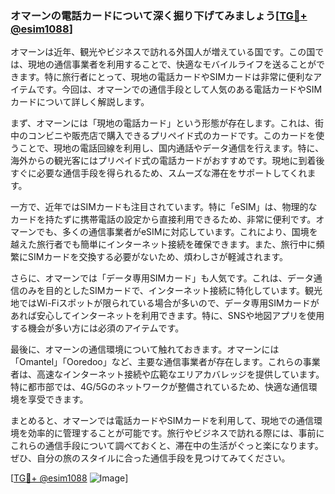 ### オマーンの電話カードについて深く掘り下げてみましょう[[TG💪+ @esim1088](https://t.me/s/esim1088)]

オマーンは近年、観光やビジネスで訪れる外国人が増えている国です。この国では、現地の通信事業者を利用することで、快適なモバイルライフを送ることができます。特に旅行者にとって、現地の電話カードやSIMカードは非常に便利なアイテムです。今回は、オマーンでの通信手段として人気のある電話カードやSIMカードについて詳しく解説します。

まず、オマーンには「現地の電話カード」という形態が存在します。これは、街中のコンビニや販売店で購入できるプリペイド式のカードです。このカードを使うことで、現地の電話回線を利用し、国内通話やデータ通信を行えます。特に、海外からの観光客にはプリペイド式の電話カードがおすすめです。現地に到着後すぐに必要な通信手段を得られるため、スムーズな滞在をサポートしてくれます。

一方で、近年ではSIMカードも注目されています。特に「eSIM」は、物理的なカードを持たずに携帯電話の設定から直接利用できるため、非常に便利です。オマーンでも、多くの通信事業者がeSIMに対応しています。これにより、国境を越えた旅行者でも簡単にインターネット接続を確保できます。また、旅行中に頻繁にSIMカードを交換する必要がないため、煩わしさが軽減されます。

さらに、オマーンでは「データ専用SIMカード」も人気です。これは、データ通信のみを目的としたSIMカードで、インターネット接続に特化しています。観光地ではWi-Fiスポットが限られている場合が多いので、データ専用SIMカードがあれば安心してインターネットを利用できます。特に、SNSや地図アプリを使用する機会が多い方には必須のアイテムです。

最後に、オマーンの通信環境について触れておきます。オマーンには「Omantel」「Ooredoo」など、主要な通信事業者が存在します。これらの事業者は、高速なインターネット接続や広範なエリアカバレッジを提供しています。特に都市部では、4G/5Gのネットワークが整備されているため、快適な通信環境を享受できます。

まとめると、オマーンでは電話カードやSIMカードを利用して、現地での通信環境を効率的に管理することが可能です。旅行やビジネスで訪れる際には、事前にこれらの通信手段について調べておくと、滞在中の生活がぐっと楽になります。ぜひ、自分の旅のスタイルに合った通信手段を見つけてみてください。

[[TG💪+ @esim1088](https://t.me/s/esim1088) ![Image](https://i.postimg.cc/Y0z9fWf4/image.png)]